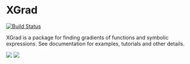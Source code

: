 # XGrad

[![Build Status](https://travis-ci.org/dfdx/XGrad.jl.svg?branch=master)](https://travis-ci.org/dfdx/XGrad.jl)

XGrad is a package for finding gradients of functions and symbolic expressions. See documentation for examples, tutorials and other details. 

[![](https://img.shields.io/badge/docs-stable-blue.svg)](https://dfdx.github.io/XGrad.jl/stable)
[![](https://img.shields.io/badge/docs-latest-blue.svg)](https://dfdx.github.io/XGrad.jl/latest)